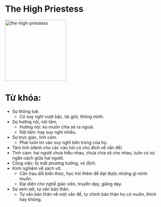 # The High Priestess

<img style="width: 200px;" alt="the-high-priestess"
  src="https://www.alittlesparkofjoy.com/wp-content/uploads/2019/11/the-high-priestess-tarot-card.jpg">

**Từ khóa:**
===

* Sự thông tuệ.
  * Có suy nghĩ vượt bậc, tài giỏi, thông minh.
* Sự hướng nội, nội tâm.
  * Hướng nội: ko muốn chia sẻ ra ngoài.
  * Nội tâm: hay suy nghĩ nhiều.
* Sự trực giác, linh cảm.
  * Phải luôn tin vào suy nghĩ bên trong của họ.
* Tâm linh (dành cho các câu hỏi có chủ đích về vấn đề)
* Tình cảm: hai người chưa hiểu nhau, chưa chia sẻ cho nhau, luôn có sự ngăn cách giữa hai người.
* Công việc: bị mất phương hướng, vô định.
* Kinh nghiệm về sách vở.
  * Cần trau dồi kiến thức, học hỏi thêm để đạt được những gì mình muốn.
  * Đại diện cho nghề giáo viên, truyền dạy, giảng dạy.
* Sự xem xét, tự vấn bản thân.
  * Tự vấn bản thân về một vấn đề, tự chính bản thân họ có muốn, thích hay không.
